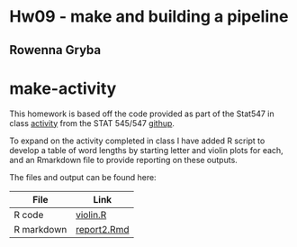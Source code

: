 # Hw09 - make and building a pipeline
## Rowenna Gryba

make-activity
=============

This homework is based off the code provided as part of the Stat547 in class [activity](http://stat545-ubc.github.io/automation04_make-activity.html) from the STAT 545/547 [githup](http://stat545-ubc.github.io). 

To expand on the activity completed in class I have added R script to develop a table of word lengths by starting letter and violin plots for each, and an Rmarkdown file to provide reporting on these outputs.

The files and output can be found here:

|File|Link|
|---|---|
|R code|[violin.R](violin.R)|
|R markdown|[report2.Rmd](report2.Rmd)|